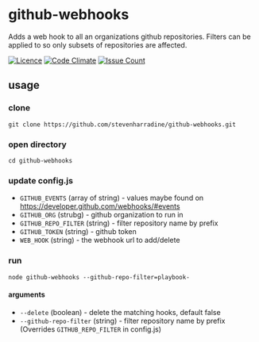 # github-webhooks
Adds a web hook to all an organizations github repositories.  Filters can be applied to so only subsets of repositories are affected.

[![Licence](https://img.shields.io/badge/Licence-ISC-blue.svg)](https://opensource.org/licenses/ISC) [![Code Climate](https://codeclimate.com/github/stevenharradine/github-webhooks/badges/gpa.svg)](https://codeclimate.com/github/stevenharradine/github-webhooks) [![Issue Count](https://codeclimate.com/github/stevenharradine/github-webhooks/badges/issue_count.svg)](https://codeclimate.com/github/stevenharradine/github-webhooks)

## usage
### clone
```
git clone https://github.com/stevenharradine/github-webhooks.git
```
### open directory
```
cd github-webhooks
```
### update config.js
 * `GITHUB_EVENTS` (array of string) - values maybe found on https://developer.github.com/webhooks/#events
 * `GITHUB_ORG` (strubg) - github organization to run in
 * `GITHUB_REPO_FILTER` (string) - filter repository name by prefix
 * `GITHUB_TOKEN` (string) - github token
 * `WEB_HOOK` (string) - the webhook url to add/delete

### run
```
node github-webhooks --github-repo-filter=playbook-
```
#### arguments
 * `--delete` (boolean) - delete the matching hooks, default false
 * `--github-repo-filter` (string) - filter repository name by prefix (Overrides `GITHUB_REPO_FILTER` in config.js)
